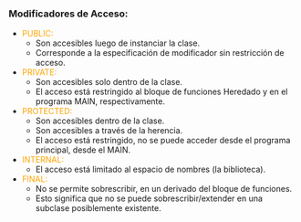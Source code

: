 ### Modificadores de Acceso: 
- <span style="color:orange">PUBLIC:</span> 
    - Son accesibles luego de instanciar la clase.
    - Corresponde a la especificación de modificador sin restricción de acceso.
- <span style="color:orange">PRIVATE:</span> 
    - Son accesibles solo dentro de la clase.
    - El acceso está restringido al bloque de funciones Heredado y en el programa MAIN, respectivamente.
- <span style="color:orange">PROTECTED:</span> 
    - Son accesibles dentro de la clase.
    - Son accesibles a través de la herencia.
    - El acceso está restringido, no se puede acceder desde el programa principal, desde el MAIN.
- <span style="color:orange">INTERNAL:</span>
    - El acceso está limitado al espacio de nombres (la biblioteca).  
- <span style="color:orange">FINAL:</span>
    - No se permite sobrescribir, en un derivado del bloque de funciones. 
    - Esto significa que no se puede sobrescribir/extender en una subclase posiblemente existente.
